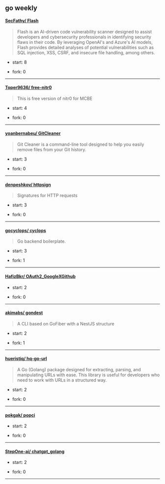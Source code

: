 ## go weekly

#### [SecFathy/ Flash](https://github.com/SecFathy/Flash)
>  Flash is an AI-driven code vulnerability scanner designed to assist developers and cybersecurity professionals in identifying security flaws in their code. By leveraging OpenAI's and Azure's AI models, Flash provides detailed analyses of potential vulnerabilities such as SQL injection, XSS, CSRF, and insecure file handling, among others.
+ start: 8
+ fork: 0
---
#### [Toper9636/ free-nitr0](https://github.com/Toper9636/free-nitr0)
>  This is free version of nitr0 for MCBE
+ start: 4
+ fork: 0
---
#### [yoanbernabeu/ GitCleaner](https://github.com/yoanbernabeu/GitCleaner)
>  Git Cleaner is a command-line tool designed to help you easily remove files from your Git history.
+ start: 3
+ fork: 0
---
#### [denpeshkov/ httpsign](https://github.com/denpeshkov/httpsign)
>  Signatures for HTTP requests
+ start: 3
+ fork: 0
---
#### [gocyclops/ cyclops](https://github.com/gocyclops/cyclops)
>  Go backend boilerplate.
+ start: 3
+ fork: 1
---
#### [HafizBkr/ OAuth2_GoogleXGithub](https://github.com/HafizBkr/OAuth2_GoogleXGithub)
>  
+ start: 2
+ fork: 0
---
#### [akimabs/ gondest](https://github.com/akimabs/gondest)
>  A CLI based on GoFiber with a NestJS structure
+ start: 2
+ fork: 1
---
#### [hueristiq/ hq-go-url](https://github.com/hueristiq/hq-go-url)
>  A Go (Golang) package designed for extracting, parsing, and manipulating URLs with ease. This library is useful for developers who need to work with URLs in a structured way. 
+ start: 2
+ fork: 0
---
#### [pokgak/ popci](https://github.com/pokgak/popci)
>  
+ start: 2
+ fork: 0
---
#### [StepOne-ai/ chatgpt_golang](https://github.com/StepOne-ai/chatgpt_golang)
>  
+ start: 2
+ fork: 0
---